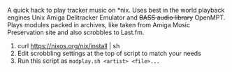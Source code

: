 A quick hack to play tracker music on *nix. Uses best in the world playback engines Unix Amiga Delitracker Emulator and ~~BASS audio library~~ OpenMPT. Plays modules packed in archives, like taken from Amiga Music Preservation site and also scrobbles to Last.fm.

1. curl https://nixos.org/nix/install | sh
2. Edit scrobbling settings at the top of script to match your needs
3. Run this script as `modplay.sh <artist> <file>...`
